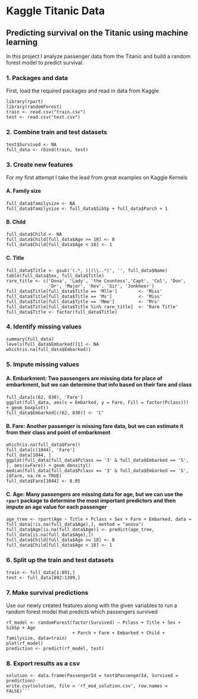 # Kaggle Titanic Data
## Predicting survival on the Titanic using machine learning
In this project I analyze passenger data from the Titanic and build a random forest model to predict survival. 

### 1. Packages and data
First, load the required packages and read in data from Kaggle
```library(ggplot2)
library(rpart)
library(randomForest)
train <- read.csv("train.csv")
test <- read.csv("test.csv")
```

### 2. Combine train and test datasets

```
test$Survived <- NA  
full_data <- rbind(train, test)
```

### 3. Create new features
For my first attempt I take the lead from great examples on Kaggle Kernels

#### A. Family size

```
full_data$familysize <- NA  
full_data$familysize <- full_data$SibSp + full_data$Parch + 1
```

#### B. Child

```
full_data$Child <- NA  
full_data$Child[full_data$Age >= 18] <- 0  
full_data$Child[full_data$Age < 18] <- 1
```

#### C. Title

```
full_data$Title <- gsub('(.*, )|(\\..*)', '', full_data$Name)  
table(full_data$Sex, full_data$Title)  
rare_title <- c('Dona', 'Lady', 'the Countess','Capt', 'Col', 'Don', 
                'Dr', 'Major', 'Rev', 'Sir', 'Jonkheer')  
full_data$Title[full_data$Title == 'Mlle']        <- 'Miss'  
full_data$Title[full_data$Title == 'Ms']          <- 'Miss'  
full_data$Title[full_data$Title == 'Mme']         <- 'Mrs'  
full_data$Title[full_data$Title %in% rare_title]  <- 'Rare Title'  
full_data$Title <- factor(full_data$Title)
```

### 4. Identify missing values

```
summary(full_data)  
levels(full_data$Embarked)[1] <- NA  
which(is.na(full_data$Embarked))
```

### 5. Impute missing values

#### A. Embarkment: Two passengers are missing data for place of embarkment, but we can determine that info based on their fare and class

```
full_data[c(62, 830), 'Fare']  
ggplot(full_data, aes(x = Embarked, y = Fare, Fill = factor(Pclass))) + geom_boxplot()  
full_data$Embarked[c(62, 830)] <- 'C'
```

#### B. Fare: Another passenger is missing fare data, but we can estimate it from their class and point of embarkment

```
which(is.na(full_data$Fare))  
full_data[c(1044), 'Fare']  
full_data[1044, ]  
ggplot(full_data[full_data$Pclass == '3' & full_data$Embarked == 'S', ], aes(x=Fare)) + geom_density()  
median(full_data[full_data$Pclass == '3' & full_data$Embarked == 'S', ]$Fare, na.rm = TRUE)  
full_data$Fare[1044] <- 8.05
```

#### C. Age: Many passengers are missing data for age, but we can use the ```rpart``` package to determine the most important predictors and then impute an age value for each passenger

```
age_tree <- rpart(Age ~ Title + Pclass + Sex + Fare + Embarked, data = full_data[!is.na(full_data$Age),], method = "anova")  
full_data$Age[is.na(full_data$Age)] <- predict(age_tree, full_data[is.na(full_data$Age),])  
full_data$Child[full_data$Age >= 18] <- 0  
full_data$Child[full_data$Age < 18] <- 1
```

### 6. Split up the train and test datasets

```
train <- full_data[1:891,]  
test <- full_data[892:1309,]
```

### 7. Make survival predictions
Use our newly created features along with the given variables to run a random forest model that predicts which passengers survived
```
rf_model <- randomForest(factor(Survived) ~ Pclass + Title + Sex + SibSp + Age 
                         + Parch + Fare + Embarked + Child + familysize, data=train)  
plot(rf_model)  
prediction <- predict(rf_model, test)
```

### 8. Export results as a csv

```
solution <- data.frame(PassengerId = test$PassengerId, Survived = prediction)  
write.csv(solution, file = 'rf_mod_solution.csv', row.names = FALSE)```



